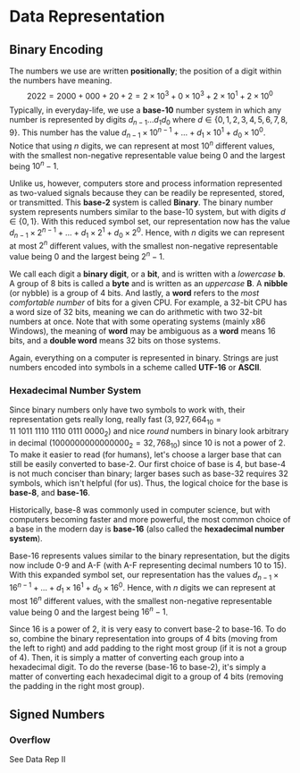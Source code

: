 # Data Representation

## Binary Encoding
The numbers we use are written **positionally**; the position of a digit within the numbers have meaning.$$2022=2000+000+20+2=2\times10^3+0\times10^3+2\times10^1+2\times10^0$$Typically, in everyday-life, we use a **base-10** number system in which any number is represented by digits $d_{n-1}\ldots d_1d_0$ where $d \in \{0, 1, 2, 3, 4, 5, 6, 7, 8, 9\}$. This number has the value $d_{n-1}×10^{n-1}+\ldots+d_1×10^1+d_0×10^0$. Notice that using $n$ digits, we can represent at most $10^n$ different values, with the smallest non-negative representable value being $0$ and the largest being $10^n-1$.

Unlike us, however, computers store and process information represented as two-valued signals because they can be readily be represented, stored, or transmitted. This **base-2** system is called **Binary**. The binary number system represents numbers similar to the base-10 system, but with digits  $d \in \{0, 1\}$. With this reduced symbol set, our representation now has the value $d_{n-1}×2^{n-1}+\ldots+d_1×2^1+d_0×2^0$. Hence, with $n$ digits we can represent at most $2^n$ different values, with the smallest non-negative representable value being $0$ and the largest being $2^n-1$.

We call each digit a **binary digit**, or a **bit**, and is written with a *lowercase* **b**. A group of 8 bits is called a **byte** and is written as an *uppercase* **B**. A **nibble** (or nybble) is a group of 4 bits. And lastly, a **word** refers to the *most comfortable number* of bits for a given CPU. For example, a 32-bit CPU has a word size of 32 bits, meaning we can do arithmetic with two 32-bit numbers at once. Note that with some operating systems (mainly x86 Windows), the meaning of **word** may be ambiguous as a **word** means 16 bits, and a **double word** means 32 bits on those systems.

Again, everything on a computer is represented in binary. Strings are just numbers encoded into symbols in a scheme called **UTF-16** or **ASCII**.

### Hexadecimal Number System
Since binary numbers only have two symbols to work with, their representation gets really long, really fast ($3,927,664_{10} = 11\ 1011\ 1110\ 1110\ 0111\ 0000_2$) and nice *round* numbers in binary look arbitrary in decimal ($1000000000000000_2 = 32,768_{10}$) since $10$ is not a power of $2$. To make it easier to read (for humans), let's choose a larger base that can still be easily converted to base-2. Our first choice of base is $4$, but base-4 is not much conciser than binary; larger bases such as base-32 requires 32 symbols, which isn't helpful (for us). Thus, the logical choice for the base is **base-8**, and **base-16**.

Historically, base-8 was commonly used in computer science, but with computers becoming faster and more powerful, the most common choice of a base in the modern day is **base-16** (also called the **hexadecimal number system**).

Base-16 represents values similar to the binary representation, but the digits now include 0-9 and A-F (with A-F representing decimal numbers 10 to 15). With this expanded symbol set, our representation has the values $d_{n-1}\times 16^{n-1}+\ldots+d_1\times16^1+d_0\times 16^0$. Hence, with $n$ digits we can represent at most $16^n$ different values, with the smallest non-negative representable value being $0$ and the largest being $16^n-1$.

Since 16 is a power of 2, it is very easy to convert base-2 to base-16. To do so, combine the binary representation into groups of 4 bits (moving from the left to right) and add padding to the right most group (if it is not a group of 4). Then, it is simply a matter of converting each group into a hexadecimal digit. To do the reverse (base-16 to base-2), it's simply a matter of converting each hexadecimal digit to a group of 4 bits (removing the padding in the right most group).

## Signed Numbers
### Overflow
See Data Rep II